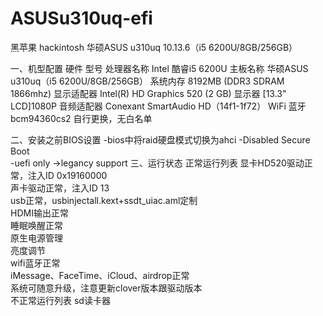 # ASUSu310uq-efi
黑苹果 hackintosh 华硕ASUS u310uq 10.13.6（i5 6200U/8GB/256GB）

一、机型配置
硬件	型号
处理器名称	Intel 酷睿i5 6200U
主板名称	华硕ASUS u310uq（i5 6200U/8GB/256GB）
系统内存	8192MB (DDR3 SDRAM 1866mhz)
显示适配器	Intel(R) HD Graphics 520 (2 GB)
显示器	[13.3" LCD]1080P
音频适配器	Conexant SmartAudio HD（14f1-1f72）
WiFi 蓝牙	bcm94360cs2 自行更换，无白名单

二、安装之前BIOS设置
-bios中将raid硬盘模式切换为ahci
-Disabled Secure Boot  
-uefi only →legancy support
三、运行状态
正常运行列表
显卡HD520驱动正常，注入ID 0x19160000  
声卡驱动正常，注入ID 13   
usb正常，usbinjectall.kext+ssdt_uiac.aml定制  
HDMI输出正常  
睡眠唤醒正常  
原生电源管理  
亮度调节  
wifi蓝牙正常  
iMessage、FaceTime、iCloud、airdrop正常  
系统可随意升级，注意更新clover版本跟驱动版本  
不正常运行列表
sd读卡器  
